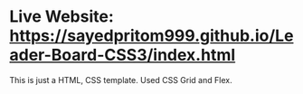 # Live Website: https://sayedpritom999.github.io/Leader-Board-CSS3/index.html

This is just a HTML, CSS template. Used CSS Grid and Flex. 
